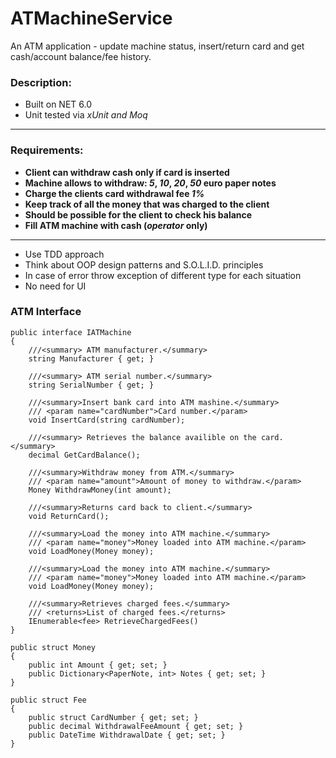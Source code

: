 # ATMachineService
An ATM application - update machine status, insert/return card and get cash/account balance/fee history.

### Description:

- Built on NET 6.0
- Unit tested via *xUnit and Moq*

---

### Requirements:

- **Client can withdraw cash only if card is inserted**
- **Machine allows to withdraw: *5*, *10*, *20*, *50* euro paper notes**
- **Charge the clients card withdrawal fee *1%***
- **Keep track of all the money that was charged to the client**
- **Should be possible for the client to check his balance**
- **Fill ATM machine with cash (*operator* only)**

---
- Use TDD approach
- Think about OOP design patterns and S.O.L.I.D. principles
- In case of error throw exception of different type for each situation
- No need for UI

### ATM Interface

``` 
public interface IATMachine
{
    ///<summary> ATM manufacturer.</summary>
    string Manufacturer { get; }

    ///<summary> ATM serial number.</summary>
    string SerialNumber { get; }

    ///<summary>Insert bank card into ATM mashine.</summary>
    /// <param name="cardNumber">Card number.</param>
    void InsertCard(string cardNumber);

    ///<summary> Retrieves the balance availible on the card.</summary>
    decimal GetCardBalance(); 

    ///<summary>Withdraw money from ATM.</summary>
    /// <param name="amount">Amount of money to withdraw.</param>
    Money WithdrawMoney(int amount);

    ///<summary>Returns card back to client.</summary>
    void ReturnCard();

    ///<summary>Load the money into ATM machine.</summary>
    /// <param name="money">Money loaded into ATM machine.</param>
    void LoadMoney(Money money);

    ///<summary>Load the money into ATM machine.</summary>
    /// <param name="money">Money loaded into ATM machine.</param>
    void LoadMoney(Money money);

    ///<summary>Retrieves charged fees.</summary>
    /// <returns>List of charged fees.</returns>
    IEnumerable<fee> RetrieveChargedFees()
}

public struct Money
{
    public int Amount { get; set; }
    public Dictionary<PaperNote, int> Notes { get; set; }
}

public struct Fee
{
    public struct CardNumber { get; set; }
    public decimal WithdrawalFeeAmount { get; set; }
    public DateTime WithdrawalDate { get; set; }
}
```
